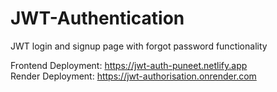 # JWT-Authentication
JWT login and signup page with forgot password functionality

Frontend Deployment: https://jwt-auth-puneet.netlify.app  
Render Deployment: https://jwt-authorisation.onrender.com
